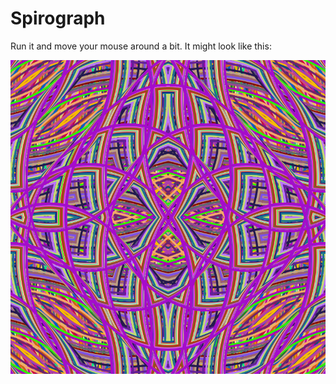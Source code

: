 # Spirograph

Run it and move your mouse around a bit. It might look like this:

![](spirograph.png)
